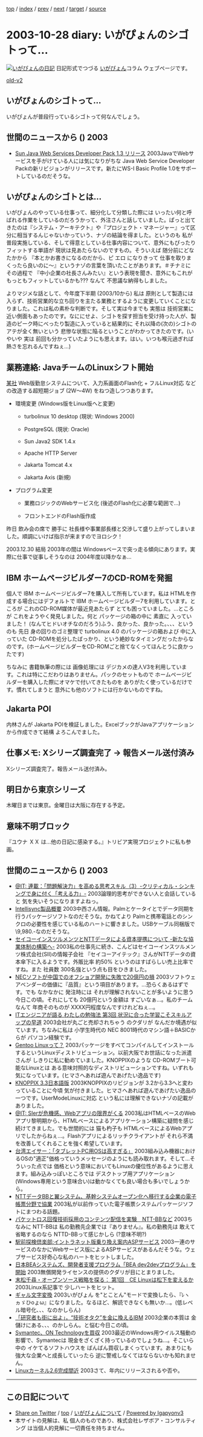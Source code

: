 [top](../index.html) 
 / [index](index.html) 
 / [prev](ig031022.html) 
 / [next](ig031030.html) 
 / [target](http://www.igapyon.jp/igapyon/diary/2003/ig031028.html) 
 / [source](https://github.com/igapyon/diary/blob/master/2003/ig031028.src.md) 

2003-10-28 diary: いがぴょんのシゴトって…
=====================================================================================================
[![いがぴょんの日記](http://www.igapyon.jp/igapyon/diary/images/iga200306s.jpg "いがぴょん")](http://www.igapyon.jp/igapyon/diary/memo/memoigapyon.html) 日記形式でつづる [いがぴょん](http://www.igapyon.jp/igapyon/diary/memo/memoigapyon.html)コラム ウェブページです。

[old-v2](ig031028-orig.html)

## いがぴょんのシゴトって…

いがぴょんが普段行っているシゴトって何なんでしょう。


## 世間のニュースから () 2003

* [Sun Java Web Services Developer Pack 1.3 リリース](http://java.sun.com/webservices/webservicespack.html)  2003JavaでWebサービスを手がけている人には気になりがちな Java Web Service Developer Packの新リビジョンがリリースです。新たにWS-I Basic Profile 1.0をサポートしているのだそうな。

## いがぴょんのシゴトとは…

いがぴょんのやっている仕事って、細分化して分類した際には いったい何と呼ばれる作業をしているのだろうかって、外注さんと話していました。ぱっと出てきたのは『システム・アーキテクト』や『プロジェクト・マネージャー』って区分に相当するんじゃないかっていう、ナゾの結論を得ました。というのも 私が普段実施している、そして得意としている仕事内容について、意外にもぴったりフィットする単語が 現状は見あたらないのですもの。そういえば 随分前にどなたかから 『本とかお書きになるのだから、ピ エロ になりきって 仕事を取りまくったら良いのに～』というナゾの言葉を頂いたことがあります。＃チナミに その過程で 『中小企業の社長さんみたい』という表現を聞き、意外にもこれが もっともフィットしているかも??? なんて 不思議な納得もしました。

よりマジメな話として、今年度下半期 (2003/10から) 私は 原則として製造には入らず、技術営業的な立ち回りを主たる業務とするように変更していくことになりました。これは私の素朴な判断です。そして実は今までも 実態は 技術営業に近い側面もあったのです。なににせよ、シゴトを探す担当を受け持った人が、製造のピーク時にべったり製造に入っていると結果的に それ以降の(次の)シゴトのアテが全く無いという 悲惨な状態に陥るということがわかってきたのです。(いやいや 実は 前回も分かっていたようにも思えます。はい。いつも喉元過ぎれば熱さを忘れるんですねぇ…)

## 業務連絡: JavaチームのLinuxシフト開始

[某社](http://www.nttd-bb.com/) Web版勤怠システムについて、入力系画面のFlash化 + フルLinux対応 などの改造する超短期ジョブ
(2W～4W) をねつ造しつつあります。

* 環境変更 (Windows版をLinux版へと変更)
  
  * turbolinux 10 desktop
    (現状: Windows 2000)
    
  * PostgreSQL
    (現状: Oracle)
    
  * Sun Java2 SDK 1.4.x
    
  * Apache HTTP Server
    
  * Jakarta Tomcat 4.x
    
  * Jakarta Axis
    (新規)
  

  
* プログラム変更
  
  * 業務ロジックのWebサービス化
    (後述のFlash化に必要な範囲で…)
    
  * フロントエンドのFlash版作成
  

昨日 飲み会の席で 勝手に 社長様や事業部長様と交渉して盛り上がってしまいました。順調にいけば指示が来ますのでヨロシク！

2003.12.30 結局 2003年の間は Windowsベースで突っ走る傾向にあります。実際に仕事で従事しそうなのは
2004年度以降かなぁ…

## IBM ホームページビルダー7のCD-ROMを発掘

個人で IBM ホームページビルダー7を購入して所有しています。私は HTMLを作成する場合にはデフォルトで
IBM ホームページビルダー7を利用しています。ところが これのCD-ROM媒体が最近見あたらず とても困っていました。…ところが これをようやく発見しました。何と パッケージの箱の中に 素直に 入っていました！ (なんてヒドいオチなのだろう)ふう、良かった、良かった。、、、というのも 先日 身の回りのゴミ整理で turbolinux
4.0 のパッケージの箱および 中に入っていた CD-ROMを処分したばっかり、という絶妙なタイミングだったからなのです。(ホームページビルダーをCD-ROMごと捨てなくってほんとうに良かったです)

ちなみに 書籍執筆の際には 画像処理には デジカメの達人V3を利用しています。これは特にこだわりはありません。パックのセットもので ホームページビルダーを購入した際にオマケで付いてきたものを ありがたく使っているだけです。慣れてしまうと 意外にも他のソフトには行かないものですね。

## Jakarta POI

内林さんが Jakarta POIを検証しました。ExcelブックがJavaアプリケーションから作成できて結構 よろこんでました。

## 仕事メモ: Xシリーズ調査完了 → 報告メール送付済み

Xシリーズ調査完了。報告メール送付済み。

## 明日から東京シリーズ

木曜日までは東京。金曜日は大阪に存在する予定。

## 意味不明ブロック
      

『ユウナ ＸＸ は...他の日記に感染する。』トリビア実現プロジェクトに私も参画。

## 世間のニュースから () 2003

* [@IT: 連載：「問題解決力」を高める思考スキル（3）-クリティカル・シンキングで身に付く「考える力」-](http://jibun.atmarkit.co.jp/lskill01/rensai/cri-think/think03.html)  2003論理的思考ができない人と会話していると 気を失いそうになりますよねっ。
* [Intellisync製品概要](http://www.pumatech.co.jp/intellisync/)  2003中西さん情報。Palmとケータイとでデータ同期を行うパッケージソフトなのだそうな。かねてより Palmと携帯電話とのシンクロの必要性を感じている私のハートに響きました。USBケーブル同梱版で\9,980.-なのだそうな。
* [セイコーインスツルメンツとNTTデータによる資本提携について -新たな協業体制の構築へ-](http://www.nttdata.co.jp/release/2003/102700.html)  2003私の仕事先に続き、こんどはセイコーインスツルメンツ株式会社(SII)の情報子会社 『セイコーアイテック』さんがNTTデータの資本傘下に入るようです。外販比率 約50% というのはすばらしい売上比率ですね。また 社員数 300名強という点も目をひきました。
* [NECソフトが中国でのオフショア開発に失敗で20億円の損](http://itpro.nikkeibp.co.jp/free/NC/NEWS/20031024/135886/)  2003ソフトウェアベンダーの価値に『品質』という項目があります。…恐らくあるはずです。でも なかなかに 発注時には それが理解されないことが多いように思う今日この頃。それにしても 20億円という金額は すごいなぁ…。私のチームなんて 年商そのものが XXXX円程度なんですけれどねぇ…。
* [ITエンジニアが語る わたしの勉強法 第3回 状況に合った学習こそスキルアップの早道](http://jibun.atmarkit.co.jp/lskill01/rensai/study/study003.html)  2003会社が丸ごと売却されちゃう のクダリが なんだか境遇が似ています。ちなみに私は 小学生時代の NEC 8001時代のマシン語＋BASICからが パソコン経験です。
* [Gentoo Linuxって？](http://yoshi.homelinux.org/~yoshi/?date=20031027#p01)  2003パッケージをすべてコンパイルしてインストールするというLinuxディストリビューション。以前大阪でお世話になった派遣さんが しきりに私に勧めていました。KNOPPIXのような CD-ROMブート可能なLinuxとは ある意味対照的なディストリビューションですね。いずれも気になっています。(ヒマさへあれば遊んであげたい逸品です)
* [KNOPPIX 3.3日本語版](http://unit.aist.go.jp/it/knoppix/)  2003KNOPPIXのリビジョンが 3.2から3.3へと変わっていることに今頃 気が付きました。ヒマさへあれば遊んであげたい逸品の一つです。UserModeLinuxに対応 という私には理解できないナゾの記載がありました。
* [@IT: SIerが危機感、Webアプリの限界がくる](http://www.atmarkit.co.jp/news/200310/18/rich.html)  2003私はHTMLベースのWebアプリ黎明期から、HTMLベースによるアプリケーション構築に疑問を感じ続けてきました。でも世間的には 猫も杓子も HTMLベースによるWebアプリでしたからねぇ…。Flashアプリによるリッチクライアントが それら不満を改善してくれることを強く希望しています。
* [台湾エイサー：「タブレットPC用OSは高すぎる」](http://japan.cnet.com/news/tech/story/0,2000047674,20061600,00.htm?ref=rss)  2003組み込み機器におけるOSの"適正"価格っていうメッセージのようにも読み取れます。そして…そういった点では 価格という意味においてもLinuxの優位性があるように思えます。組み込みっぽいところでは デスクトップ用アプリケーション(Windows専用という意味合い)は動かなくても良い場合も多いでしょうから。
* [NTTデータBBと翼システム、基幹システムオープン化へ移行する企業の電子帳票分野で協業](http://www.zdnet.co.jp/enterprise/0310/14/epn14.html)  2003私が以前作っていた電子帳票システムパッケージソフトにまつわる話題。
* [パケットロス回復技術採用のコンテンツ配信を実験　NTT-BBなど](http://www.zdnet.co.jp/news/0310/27/njbt_04.html)  2003ちなみに NTT-BBは 私の勤務先企業では『ありません』。私の勤務先は 敢えて省略するのなら NTTD-BBって感じかしら (?意味不明?)
* [駅前探検倶楽部:イントラネット版乗り換え案内ASPサービス](http://ekitan.com/info/b2b/intra/)  2003一連のサービスのなかにWebサービス版によるASPサービスがあるんだそうな。ウェブサービス好奇心な私のハートをヒットしました。
* [日本BEAシステムズ、開発者支援プログラム「BEA dev2devプログラム」を開始](http://japan.cnet.com/news/ent/story/0,2000047623,20061572,00.htm)  2003無償開発ライセンスの提供のクダリが目にとまりました。
* [末松千尋・オープンソース戦略を探る： 第1回　CE Linuxは松下を変えるか](http://japan.cnet.com/column/suematsu/story/0,2000048844,20061521,00.htm)  2003Linux系記事で 少しハートをヒット。
* [ギャル文字変換](http://mizz.lolipop.jp/galmoji/)  2003いがぴょん を"とことん"モードで変換したら、『ﾚヽヵゞひoょω』になりました。なるほど、解読できなくも無いか…。(低レベル暗号化、、、なのかしらん)
* [「研究者も街に出よ」，“技術オタク”を金に換えるIBM](http://itpro.nikkeibp.co.jp/free/ITPro/OPINION/20031020/1/)  2003企業の本質は 金儲けにある、、、のかしらん。と悩む今日この頃。
* [Symantec、ON Technologyを買収](http://www.zdnet.co.jp/enterprise/0310/28/epn01.html)  2003最近のWindows用ウイルス騒動の影響で、Symantecは 現金をざくざく持っているのでしょうね…。そこいら中の イケてるソフトハウスを ばんばん買収しまくっています。あまりにも強大な企業へと成長していったら 逆に警戒しなくてはならないかも知れません。
* [Linuxカーネル2.6完成間近](http://www.zdnet.co.jp/news/0310/28/nebt_12.html)  2003さて、年内にリリースされるや否や。


----------------------------------------------------------------------------------------------------

## この日記について

* [Share on Twitter](https://twitter.com/intent/tweet?hashtags=igapyon%2Cdiary%2C%E3%81%84%E3%81%8C%E3%81%B4%E3%82%87%E3%82%93&text=%E3%81%84%E3%81%8C%E3%81%B4%E3%82%87%E3%82%93%E3%81%AE%E3%82%B7%E3%82%B4%E3%83%88%E3%81%A3%E3%81%A6%E2%80%A6&url=http%3A%2F%2Fwww.igapyon.jp%2Figapyon%2Fdiary%2F2003%2Fig031028.html) / [top](../index.html) / [いがぴょんについて](http://www.igapyon.jp/igapyon/diary/memo/memoigapyon.html) / [Powered by Igapyonv3](https://github.com/igapyon/igapyonv3)
* 本サイトの見解は、私 個人のものであり、株式会社レザボア・コンサルティング は当個人的見解に一切責任を持ちません。 
